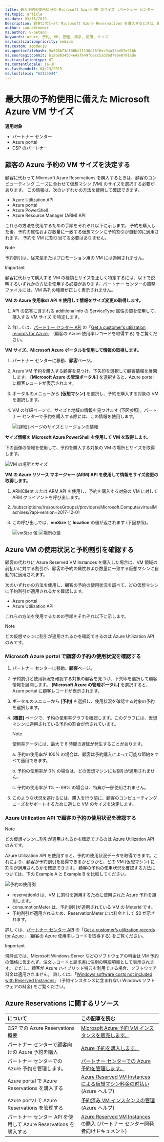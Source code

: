 ```yaml
---
title: 最大予約の使用状況の Microsoft Azure VM のサイズ |パートナー センター
ms.topic: article
ms.date: 03/15/2019
Description: 顧客に代わって Microsoft Azure Reservations を購入するときは、顧客のコンピューティング ニーズに合わせて仮想マシン (VM) のサイズを選択する必要があります。
author: LauraBrenner
ms.author: v-petand
keywords: Azure, 予約, VM, 管理, 請求, 使用, サイズ
ms.localizationpriority: medium
ms.custom: seodec18
ms.openlocfilehash: 9a398b73cf00bd71130d25f0ec94a33b457e216b
ms.sourcegitcommit: b1ab80345b4e4af649fb8cc51d96d798e0791ade
ms.translationtype: HT
ms.contentlocale: ja-JP
ms.lasthandoff: 04/23/2019
ms.locfileid: "62135544"
---
```

# <a name="microsoft-azure-vm-sizing-for-maximum-reservation-usage"></a>最大限の予約使用に備えた Microsoft Azure VM サイズ 

**適用対象**

-  パートナー センター
-  Azure portal
-  CSP のパートナー

## <a name="determine-the-vm-size-for-a-customers-azure-reservation"></a>顧客の Azure 予約の VM サイズを決定する 

顧客に代わって Microsoft Azure Reservations を購入するときは、顧客のコンピューティング ニーズに合わせて仮想マシン (VM) のサイズを選択する必要があります。 この情報は、次のいずれかの方法を使用して確認できます。

-   Azure Utilization API
-   Azure portal
-   Azure PowerShell
-   Azure Resource Manager (ARM) API

これらの方法を使用するための手順をそれぞれ以下に示します。 予約を購入した後、予約の属性および数量に一致する仮想マシンに予約割引が自動的に適用されます。 予約を VM に割り当てる必要はありません。

>[!NOTE]
>予約割引は、従来型またはプロモーション用の VM には適用されません。

>[!IMPORTANT]
>顧客に代わって購入する VM の種類とサイズを正しく特定するには、以下で説明するいずれかの方法を使用する必要があります。パートナー センターの調整ファイルには、VM 系列の種類が正しく表示されません。


**VM の Azure 使用率の API を使用して情報をサイズ変更の取得します。**

1.  API の応答に含まれる additionalInfo の ServiceType 属性の値を使用して、購入する VM サイズ を特定します。 

2.  詳しくは、[パートナー センター API](https://docs.microsoft.com/partner-center/develop/) の「[Get a customer’s utilization records for Azure](https://docs.microsoft.com/partner-center/develop/get-a-customer-s-utilization-record-for-azure)」 (顧客の Azure 使用率レコードを取得する) をご覧ください。 

**VM サイズ、Microsoft Azure ポータルを使用して情報の取得します。**

1.  パートナー センターに移動、**顧客**ページ。

2.  Azure VM 予約を購入する顧客を見つけ、下矢印を選択して顧客情報を展開します。 **[Microsoft Azure の管理ポータル]** を選択すると、Azure portal に顧客レコードが表示されます。 

3.  ポータルのメニューから **[仮想マシン]** を選択し、予約を購入する対象の VM を選択します。 

4.  VM の詳細ページで、サイズと地域の情報を見つけます (下図参照)。パートナー センターで予約を購入する際には、この情報を使用します。  

    ![[詳細] ページのサイズとリージョンの情報](images/usage1.png)

**サイズ情報を Microsoft Azure PowerShell を使用して VM を取得します。**

下の画像の情報を使用して、予約を購入する対象の VM の場所とサイズを取得します。 

![VM の場所とサイズ](images/usage2.png)

**VM の Azure リソース マネージャー (ARM) API を使用して情報をサイズ変更の取得します。**

1.  ARMClient または ARM API を使用し、予約を購入する対象の VM に対して ARM クライアントを呼び出します。

2.  /subscriptions/<Subscription ID>/resourceGroups/<Resource group name>/providers/Microsoft.Compute/virtualMachines/<VM Instance Name>?api-version=2017-12-01

3.  この呼び出しでは、**vmSize** と **location** の値が返されます (下図参照)。

    ![vmSize 値](images/usage3.png)
    ![場所の値](images/usage4.png)
 

## <a name="verify-azure-vm-usage-and-reservation-discount"></a>Azure VM の使用状況と予約割引を確認する

顧客の代わりに Azure Reserved VM Instances を購入した場合は、VM 領域の前払いに対する割引が、顧客の予約の属性および数量に一致する仮想マシンに自動的に適用されます。 

次のいずれかの方法を使用し、顧客の予約の使用状況を調べて、どの仮想マシンに予約割引が適用されるかを確認します。   

-   Azure portal
-   Azure Utilization API

これらの方法を使用するための手順をそれぞれ以下に示します。

>[!NOTE]
>どの仮想マシンに割引が適用されるかを確認できるのは Azure Utilization API のみです。  

### <a name="verify-the-customers-reservation-usage-in-the-microsoft-azure-portal"></a>Microsoft Azure portal で顧客の予約の使用状況を確認する

1.  パートナー センターに移動、**顧客**ページ。

2.  予約割引と使用状況を確認する対象の顧客を見つけ、下矢印を選択して顧客情報を展開します。 **[Microsoft Azure の管理ポータル]** を選択すると、Azure portal に顧客レコードが表示されます。 

3.  ポータルのメニューから **[予約]** を選択し、使用状況を確認する対象の予約を選択します。 

4.  **[概要]** ページで、予約の使用率グラフを確認します。このグラフには、仮想マシンに適用されている予約の割合が示されています。 

    >[!NOTE]
    >使用率データには、最大で 8 時間の遅延が発生することがあります。
    
    a.   予約の使用率が 100% の場合は、顧客は予約購入によって可能な節約をすべて適用できます。 
    
    b.   予約の使用率が 0% の場合は、どの仮想マシンにも割引が適用されません。 
    
    c.  予約の使用率が 1% ～ 99% の場合は、特典が一部使用されません。 

5.  このような状況を避けるには、購入を行う前に、顧客のコンピューティング ニーズをサポートするために適した VM のサイズを決定します。

### <a name="verify-the-customers-reservation-usage-with-the-azure-utilization-api"></a>Azure Utilization API で顧客の予約の使用状況を確認する

>[!NOTE]
>どの仮想マシンに割引が適用されるかを確認できるのは Azure Utilization API のみです。  

Azure Utilization API を使用すると、予約の使用状況データを取得できます。これにより、顧客が予約割引を獲得できるかどうかと、どの VM (仮想マシン) に割引が適用されるかを確認できます。 顧客の予約の使用状況を確認する方法については、下の Example A と Example B を比較してください。 

![予約の使用例](images/usage5.png)

-   reservationId は、VM に割引を適用するために使用された Azure 予約を識別します。
-   consumptionMeter は、予約割引が適用されている VM の MeterId です。
-   予約割引が適用されるため、ReservationMeter には料金として $0 が示されます。 

詳しくは、[パートナー センター API](https://docs.microsoft.com/partner-center/develop/) の「[Get a customer’s utilization records for Azure](https://docs.microsoft.com/partner-center/develop/get-a-customer-s-utilization-record-for-azure)」 (顧客の Azure 使用率レコードを取得する) をご覧ください。

>[!IMPORTANT]
>現時点では、Microsoft Windows Server などのソフトウェアの料金は VM 予約の価格に含まれず、注文レコードと請求書に個別の明細項目として表示されます。 ただし、顧客が Azure ハイブリッド特典を利用できる場合、ソフトウェア料金は適用されません。 詳しくは、「[Windows software costs not included with Reserved Instances](https://docs.microsoft.com/azure/billing/billing-reserved-instance-windows-software-costs)」 (予約インスタンスに含まれない Windows ソフトウェアの料金) をご覧ください。  

## <a name="azure-reservations-resources"></a>Azure Reservations に関するリソース
|**について**   |**この記事を読む**    |
|:-----------------------------|:-----------------|
|CSP での Azure Reservations 概要  | [Microsoft Azure 予約 VM インスタンスを販売します。](azure-reservations.md)
|パートナー センターで顧客向けの Azure 予約を購入   |[Azure 予約を購入します。](azure-reservations-buying.md)
|パートナー センターでの Azure 予約を管理します。 | [パートナー センターでの Azure 予約を管理します。](azure-reservations-manage.md)
|Azure portal で Azure Reservations を購入する | [Azure Reserved VM Instances による仮想マシン料金の前払い](https://docs.microsoft.com/azure/virtual-machines/windows/prepay-reserved-vm-instances) (Azure ヘルプ) |
|Azure portal で Azure Reservations を管理する   |[予約済み VM インスタンスの管理](https://docs.microsoft.com/azure/billing/billing-manage-reserved-vm-instance) (Azure ヘルプ)  |
|パートナー センター API を使用して Azure Reservations を購入する | [Azure Reserved VM Instances の購入](https://docs.microsoft.com/partner-center/develop/purchase-azure-reservations) (パートナー センター開発者向けドキュメント)



